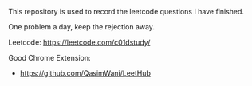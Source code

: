 This repository is used to record the leetcode questions I have finished.

One problem a day, keep the rejection away.

Leetcode: https://leetcode.com/c01dstudy/

Good Chrome Extension: 
- https://github.com/QasimWani/LeetHub
